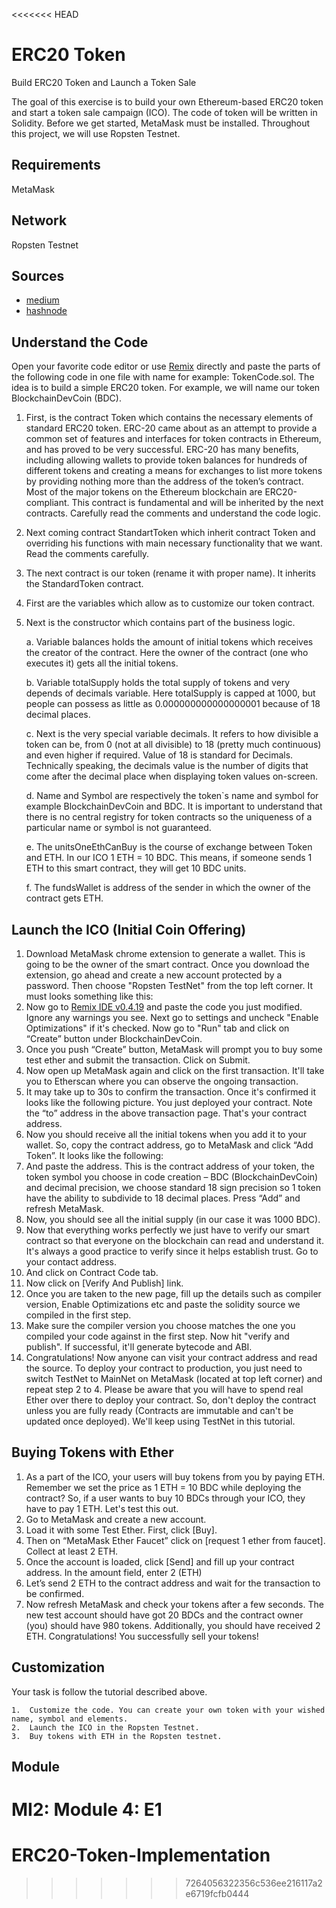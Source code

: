 <<<<<<< HEAD
# ERC20 Token
Build ERC20 Token and Launch a Token Sale

The goal of this exercise is to build your own Ethereum-based ERC20 token and start a token sale campaign (ICO).
The code of token will be written in Solidity. Before we get started, MetaMask must be installed. Throughout this project, we will use Ropsten Testnet.

## Requirements
MetaMask

## Network
Ropsten Testnet

## Sources
* [medium](https://medium.com/bitfwd/how-to-issue-your-own-token-on-ethereum-in-less-than-20-minutes-ac1f8f022793)
* [hashnode](https://hashnode.com/post/how-to-build-your-own-ethereum-based-erc20-token-and-launch-an-ico-in-next-20-minutes-cjbcpwzec01c93awtbij90uzn)

##	Understand the Code
Open your favorite code editor or use [Remix](https://remix.ethereum.org) directly and paste the parts of the following code in one file with name for example: TokenCode.sol. The idea is to build a simple ERC20 token. For example, we will name our token BlockchainDevCoin (BDC). 

1.  First, is the contract Token which contains the necessary elements of standard ERC20 token. ERC-20 came about as an attempt to provide a common set of features and interfaces for token contracts in Ethereum, and has proved to be very successful. ERC-20 has many benefits, including allowing wallets to provide token balances for hundreds of different tokens and creating a means for exchanges to list more tokens by providing nothing more than the address of the token’s contract. Most of the major tokens on the Ethereum blockchain are ERC20-compliant. This contract is fundamental and will be inherited by the next contracts. Carefully read the comments and understand the code logic.
2.  Next coming contract StandartToken which inherit contract Token and overriding his functions with main necessary functionality that we want. Read the comments carefully.
3.  The next contract is our token (rename it with proper name). It inherits the StandardToken contract. 
4.  First are the variables which allow as to customize our token contract.
5.  Next is the constructor which contains part of the business logic. 
    
    a.  Variable balances holds the amount of initial tokens which receives the creator of the contract. Here the owner of the contract (one who executes it) gets all the initial tokens. 
    
    b.  Variable totalSupply holds the total supply of tokens and very depends of decimals variable. Here totalSupply is capped at 1000, but people can possess as little as 0.000000000000000001 because of 18 decimal places. 
    
    c.  Next is the very special variable decimals. It refers to how divisible a token can be, from 0 (not at all divisible) to 18 (pretty much continuous) and even higher if required. Value of 18 is standard for Decimals. Technically speaking, the decimals value is the number of digits that come after the decimal place when displaying token values on-screen. 
    
    d.  Name and Symbol are respectively the token`s name and symbol for example BlockchainDevCoin and BDC. It is important to understand that there is no central registry for token contracts so the uniqueness of a particular name or symbol is not guaranteed. 
    
    e.  The unitsOneEthCanBuy is the course of exchange between Token and ETH. In our ICO 1 ETH = 10 BDC. This means, if someone sends 1 ETH to this smart contract, they will get 10 BDC units.
    
    f.  The fundsWallet is address of the sender in which the owner of the contract gets ETH. 

##	Launch the ICO (Initial Coin Offering)
1.  Download MetaMask chrome extension to generate a wallet. This is going to be the owner of the smart contract. Once you download the extension, go ahead and create a new account protected by a password. Then choose "Ropsten TestNet" from the top left corner. It must looks something like this:
2.  Now go to [Remix IDE v0.4.19](https://remix.ethereum.org/#optimize=false&version=soljson-v0.4.19+commit.c4cbbb05.js) and paste the code you just modified. Ignore any warnings you see. Next go to settings and uncheck "Enable Optimizations" if it's checked. Now go to "Run" tab and click on “Create” button under BlockchainDevCoin.
3.  Once you push “Create” button, MetaMask will prompt you to buy some test ether and submit the transaction. Click on Submit.
4.  Now open up MetaMask again and click on the first transaction. It'll take you to Etherscan where you can observe the ongoing transaction. 
5.  It may take up to 30s to confirm the transaction. Once it's confirmed it looks like the following picture. You just deployed your contract. Note the “to” address in the above transaction page. That's your contract address. 
6.  Now you should receive all the initial tokens when you add it to your wallet. So, copy the contract address, go to MetaMask and click “Add Token”. It looks like the following:
7.  And paste the address. This is the contract address of your token, the token symbol you choose in code creation – BDC (BlockchainDevCoin) and decimal precision, we choose standard 18 sign precision so 1 token have the ability to subdivide to 18 decimal places. Press “Add” and refresh MetaMask.
8.  Now, you should see all the initial supply (in our case it was 1000 BDC). 
9.  Now that everything works perfectly we just have to verify our smart contract so that everyone on the blockchain can read and understand it. It's always a good practice to verify since it helps establish trust. Go to your contact address.
10. And click on Contract Code tab.  
11. Now click on [Verify And Publish] link. 
12. Once you are taken to the new page, fill up the details such as compiler version, Enable Optimizations etc and paste the solidity source we compiled in the first step. 
13. Make sure the compiler version you choose matches the one you compiled your code against in the first step. Now hit "verify and publish". If successful, it'll generate bytecode and ABI.
14. Congratulations! Now anyone can visit your contract address and read the source. To deploy your contract to production, you just need to switch TestNet to MainNet on MetaMask (located at top left corner) and repeat step 2 to 4. Please be aware that you will have to spend real Ether over there to deploy your contract. So, don't deploy the contract unless you are fully ready (Contracts are immutable and can't be updated once deployed). We'll keep using TestNet in this tutorial.

##	Buying Tokens with Ether
1.  As a part of the ICO, your users will buy tokens from you by paying ETH. Remember we set the price as 1 ETH = 10 BDC while deploying the contract? So, if a user wants to buy 10 BDCs through your ICO, they have to pay 1 ETH. Let's test this out. 
2.  Go to MetaMask and create a new account.
3.  Load it with some Test Ether. First, click [Buy].
4.  Then on “MetaMask Ether Faucet” click on [request 1 ether from faucet]. Collect at least 2 ETH.
5.  Once the account is loaded, click [Send] and fill up your contract address. In the amount field, enter 2 (ETH)
6.  Let’s send 2 ETH to the contract address and wait for the transaction to be confirmed. 
7.  Now refresh MetaMask and check your tokens after a few seconds. The new test account should have got 20 BDCs and the contract owner (you) should have 980 tokens. Additionally, you should have received 2 ETH. Congratulations! You successfully sell your tokens!

##	Customization
Your task is follow the tutorial described above.

    1.  Customize the code. You can create your own token with your wished name, symbol and elements.
    2.  Launch the ICO in the Ropsten Testnet.
    3.  Buy tokens with ETH in the Ropsten testnet. 
## Module
MI2: Module 4: E1
=======
# ERC20-Token-Implementation
>>>>>>> 7264056322356c536ee216117a2e6719fcfb0444
